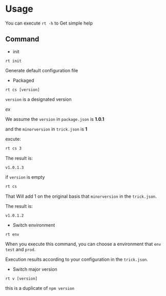 # Usage

You can execute `rt -h` to Get simple help

## Command

- init

`rt init`

Generate default configuration file

- Packaged

`rt cs [version]`

`version` is a designated version

*ex*

We assume the `version` in `package.json` is **1.0.1**

and the `minorversion` in `trick.json` is **1**

excute:

```bash
rt cs 3
```

The result is:

`v1.0.1.3`

if `version` is empty

```bash
rt cs
```

That Will add 1 on the original basis that `minorversion` in the `trick.json`.

The result is:

`v1.0.1.2`

- Switch environment

`rt env`

When you execute this command, you can choose a environment that `env` `test` and `prod`.

Execution results according to your configuration in the `trick.json`.

- Switch major version

`rt v [version]`

this is a duplicate of `npm version`